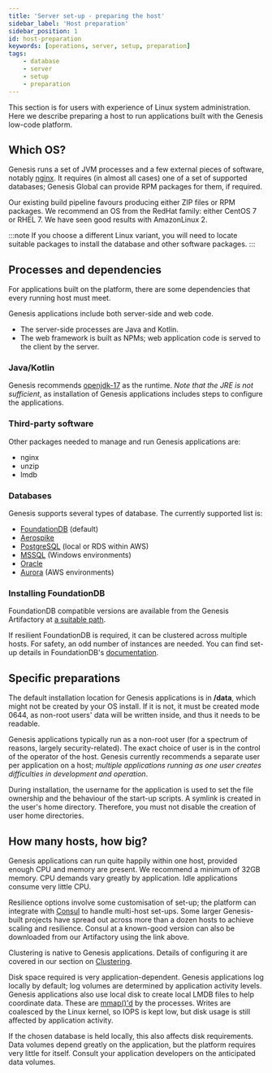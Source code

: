 ```yaml
---
title: 'Server set-up - preparing the host'
sidebar_label: 'Host preparation'
sidebar_position: 1
id: host-preparation
keywords: [operations, server, setup, preparation]
tags:
    - database
    - server
    - setup
    - preparation
---
```

This section is for users with experience of Linux system administration. Here we describe preparing a host to run applications built with the Genesis low-code platform. 

## Which OS?

Genesis runs a set of JVM processes and a few external pieces of software, notably [nginx](https://nginx.org/en/). It requires (in almost all cases) one of a set of supported databases; Genesis Global can provide RPM packages for them, if required.

Our existing build pipeline favours producing either ZIP files or RPM packages. We recommend an OS from the RedHat family: either CentOS 7 or RHEL 7. We have seen good results with AmazonLinux 2.

:::note
If you choose a different Linux variant, you will need to locate suitable packages to install the database and other software packages.
:::

## Processes and dependencies

For applications built on the platform, there are some dependencies that every running host must meet.

Genesis applications include both server-side and web code.

- The server-side processes are Java and Kotlin.
- The web framework is built as NPMs; web application code is served to the client by the server.

### Java/Kotlin

Genesis recommends [openjdk-17](https://openjdk.org/projects/jdk/17/) as the runtime. *Note that the JRE is not sufficient*, as installation of Genesis applications includes steps to configure the applications.

### Third-party software

Other packages needed to manage and run Genesis applications are:

* nginx
* unzip
* lmdb

### Databases

Genesis supports several types of database. The currently supported list is:

* [FoundationDB](https://www.foundationdb.org/) (default)
* [Aerospike](https://aerospike.com/)
* [PostgreSQL](https://www.postgresql.org/) (local or RDS within AWS)
* [MSSQL](https://www.microsoft.com/en-gb/sql-server/sql-server-2016) (Windows environments)
* [Oracle](https://www.oracle.com/uk/database/)
* [Aurora](https://aws.amazon.com/rds/aurora/) (AWS environments)


### Installing FoundationDB

FoundationDB compatible versions are available from the Genesis Artifactory at [a suitable path](https://genesisglobal.jfrog.io/artifactory/genesis-rpm/$releasever/$basearch/).

If resilient FoundationDB is required, it can be clustered across multiple hosts. For safety, an odd number of instances are needed. You can find set-up details in FoundationDB's [documentation](https://apple.github.io/foundationdb/administration.html).


## Specific preparations

The default installation location for Genesis applications is in **/data**, which might not be created by your OS install. If it is not, it must be created mode 0644, as non-root users' data will be written inside, and thus it needs to be readable.

Genesis applications typically run as a non-root user (for a spectrum of reasons, largely security-related). The exact choice of user is in the control of the operator of the host. Genesis currently recommends a separate user per application on a host; _multiple applications running as one user creates difficulties in development and operation_.

During installation, the username for the application is used to set the file ownership and the behaviour of the start-up scripts. A symlink is created in the user's home directory. Therefore, you must not disable the creation of user home directories.


## How many hosts, how big?

Genesis applications can run quite happily within one host, provided enough CPU and memory are present. We recommend a minimum of 32GB memory. CPU demands vary greatly by application. Idle applications consume very little CPU.

Resilience options involve some customisation of set-up; the platform can integrate with [Consul](https://www.consul.io/) to handle multi-host set-ups. Some larger Genesis-built projects have spread out across more than a dozen hosts to achieve scaling and resilience. Consul at a known-good version can also be downloaded from our Artifactory using the link above.

Clustering is native to Genesis applications. Details of configuring it are covered in our section on [Clustering](../../../operations/clustering/overview).

Disk space required is very application-dependent. Genesis applications log locally by default; log volumes are determined by application activity levels.  Genesis applications also use local disk to create local LMDB files to help coordinate data. These are [mmap()'d](https://linuxhint.com/using_mmap_function_linux/) by the processes. Writes are coalesced by the Linux kernel, so IOPS is kept low, but disk usage is still affected by application activity.

If the chosen database is held locally, this also affects disk requirements. Data volumes depend greatly on the application, but the platform requires very little for itself. Consult your application developers on the anticipated data volumes.

